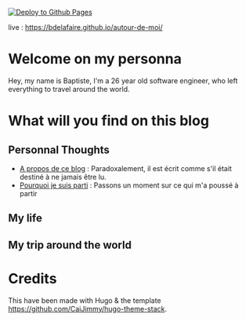 [![Deploy to Github Pages](https://github.com/bdelafaire/autour-de-moi/actions/workflows/deploy.yml/badge.svg)](https://github.com/bdelafaire/autour-de-moi/actions/workflows/deploy.yml)

live : https://bdelafaire.github.io/autour-de-moi/

# Welcome on my personna

Hey, my name is Baptiste, I'm a 26 year old software engineer, who left everything to travel around the world.

# What will you find on this blog

## Personnal Thoughts

 - [A propos de ce blog](https://bdelafaire.github.io/autour-de-moi/p/a-propos-de-ce-blog/) : Paradoxalement, il est écrit comme s'il était destiné à ne jamais être lu.
 - [Pourquoi je suis parti](https://bdelafaire.github.io/autour-de-moi/p/pourquoi-je-suis-parti/) : Passons un moment sur ce qui m'a poussé à partir
 
 
## My life

## My trip around the world


# Credits
This have been made with Hugo & the template https://github.com/CaiJimmy/hugo-theme-stack.

